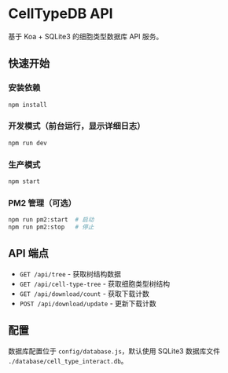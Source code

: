 # CellTypeDB API

基于 Koa + SQLite3 的细胞类型数据库 API 服务。

## 快速开始

### 安装依赖
```bash
npm install
```

### 开发模式（前台运行，显示详细日志）
```bash
npm run dev
```

### 生产模式
```bash
npm start
```

### PM2 管理（可选）
```bash
npm run pm2:start  # 启动
npm run pm2:stop   # 停止
```

## API 端点

- `GET /api/tree` - 获取树结构数据
- `GET /api/cell-type-tree` - 获取细胞类型树结构
- `GET /api/download/count` - 获取下载计数
- `POST /api/download/update` - 更新下载计数

## 配置

数据库配置位于 `config/database.js`，默认使用 SQLite3 数据库文件 `./database/cell_type_interact.db`。